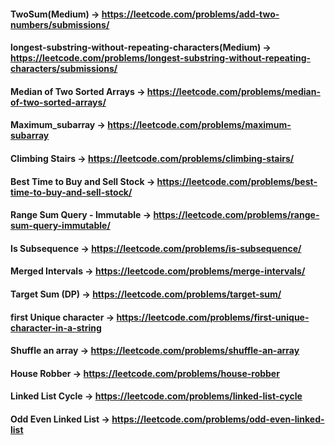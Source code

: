 #### TwoSum(Medium) -> https://leetcode.com/problems/add-two-numbers/submissions/

#### longest-substring-without-repeating-characters(Medium) -> https://leetcode.com/problems/longest-substring-without-repeating-characters/submissions/

#### Median of Two Sorted Arrays -> https://leetcode.com/problems/median-of-two-sorted-arrays/

#### Maximum_subarray -> https://leetcode.com/problems/maximum-subarray

#### Climbing Stairs -> https://leetcode.com/problems/climbing-stairs/

#### Best Time to Buy and Sell Stock -> https://leetcode.com/problems/best-time-to-buy-and-sell-stock/

#### Range Sum Query - Immutable -> https://leetcode.com/problems/range-sum-query-immutable/

#### Is Subsequence -> https://leetcode.com/problems/is-subsequence/

#### Merged Intervals -> https://leetcode.com/problems/merge-intervals/

#### Target Sum (DP) -> https://leetcode.com/problems/target-sum/

#### first Unique character -> https://leetcode.com/problems/first-unique-character-in-a-string

#### Shuffle an array -> https://leetcode.com/problems/shuffle-an-array

#### House Robber -> https://leetcode.com/problems/house-robber

#### Linked List Cycle -> https://leetcode.com/problems/linked-list-cycle

#### Odd Even Linked List -> https://leetcode.com/problems/odd-even-linked-list
